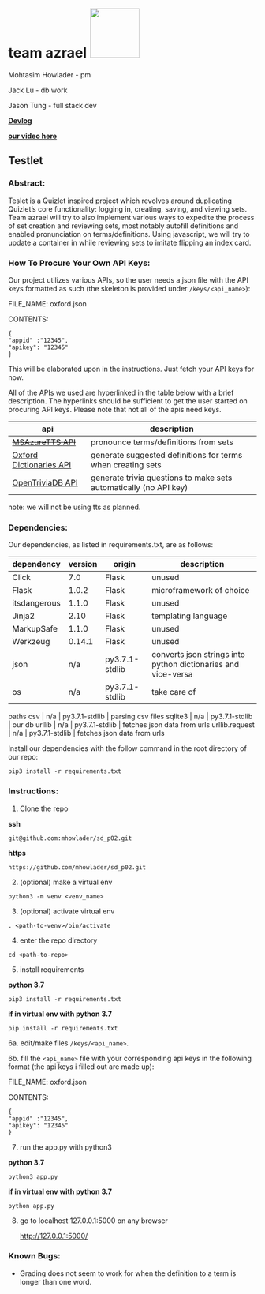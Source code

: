 # team azrael <img src="https://upload.wikimedia.org/wikipedia/commons/thumb/0/02/Evelyn_De_Morgan_-_Angel_of_Death.jpg/220px-Evelyn_De_Morgan_-_Angel_of_Death.jpg" height="100">
Mohtasim Howlader - pm

Jack Lu - db work

Jason Tung - full stack dev

**[Devlog](https://github.com/mhowlader/sd_p02/blob/master/doc/devlog.txt)**

**[our video here](https://youtu.be/4QqZn-DpRao)**

## Testlet

### Abstract:
Teslet is a Quizlet inspired project which revolves around duplicating Quizlet’s core functionality: logging in, creating, saving, and viewing sets. Team azrael will try to also implement various ways to expedite the process of set creation and reviewing sets, most notably autofill definitions and enabled pronunciation on terms/definitions. Using javascript, we will try to update a container in while reviewing sets to imitate flipping an index card.

### How To Procure Your Own API Keys:
Our project utilizes various APIs, so the user needs a json file with the API keys formatted as such (the skeleton is provided under `/keys/<api_name>`):


FILE_NAME: 
oxford.json

CONTENTS:
```
{
"appid" :"12345",
"apikey": "12345"
}
```
This will be elaborated upon in the instructions. Just fetch your API keys for now.


All of the APIs we used are hyperlinked in the table below with a brief description. The hyperlinks should be sufficient to get the user started on procuring API keys. Please note that not all of the apis need keys.

api | description
--- | ---
<del>[MSAzureTTS API](https://azure.microsoft.com/en-us/services/cognitive-services/text-to-speech/)  | pronounce terms/definitions from sets </del>
[Oxford Dictionaries API](https://developer.oxforddictionaries.com/) | generate suggested definitions for terms when creating sets
[OpenTriviaDB API](https://opentdb.com/) | generate trivia questions to make sets automatically (no API key)

note: we will not be using tts as planned.

### Dependencies: 
Our dependencies, as listed in requirements.txt, are as follows:

dependency | version | origin | description
--- | --- | --- | ---
Click | 7.0 | Flask | unused
Flask | 1.0.2 | Flask |  microframework of choice
itsdangerous | 1.1.0 | Flask |  unused
Jinja2 | 2.10 | Flask |  templating language
MarkupSafe | 1.1.0 | Flask |  unused
Werkzeug | 0.14.1 | Flask |  unused
json | n/a | py3.7.1-stdlib |  converts json strings into python dictionaries and vice-versa
os | n/a | py3.7.1-stdlib | take care of 

paths
csv | n/a | py3.7.1-stdlib | parsing csv files
sqlite3 | n/a | py3.7.1-stdlib | our db
urllib | n/a | py3.7.1-stdlib |  fetches json data from urls
urllib.request | n/a | py3.7.1-stdlib |  fetches json data from urls


Install our dependencies with the follow command in the root directory of our repo:
```
pip3 install -r requirements.txt
```

### Instructions:
1. Clone the repo

**ssh**
```
git@github.com:mhowlader/sd_p02.git
```

**https**
```
https://github.com/mhowlader/sd_p02.git
```

2. (optional) make a virtual env
```
python3 -m venv <venv_name>
```

3. (optional) activate virtual env
```
. <path-to-venv>/bin/activate
```

4. enter the repo directory
```
cd <path-to-repo>
```

5. install requirements

**python 3.7**
```
pip3 install -r requirements.txt
```

**if in virtual env with python 3.7**
```
pip install -r requirements.txt
```

6a. edit/make files `/keys/<api_name>`.

6b. fill the `<api_name>` file with your corresponding api keys in the following format (the api keys i filled out are made up):

FILE_NAME: 
oxford.json

CONTENTS:
```
{
"appid" :"12345",
"apikey": "12345"
}
```

7. run the app.py with python3

**python 3.7**
```
python3 app.py
```

**if in virtual env with python 3.7**
```
python app.py
```

8. go to localhost 127.0.0.1:5000 on any browser

   http://127.0.0.1:5000/
   
### Known Bugs:
- Grading does not seem to work for when the definition to a term is longer than one word.

